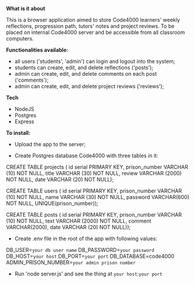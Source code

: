 <b>What is it about</b>

This is a browser application aimed to store Code4000 learners' weekly reflections, progression path, tutors' notes and project reviews. To be placed on internal Code4000 server and be accessible from all classroom computers.

<b>Functionalities available:</b>

- all users ('students', 'admin') can login and logout into the system;
- students can create, edit, and delete reflections ('posts');
- admin can create, edit, and delete comments on each post ('comments');
- admin can create, edit, and delete project reviews ('reviews');

<b>Tech</b>

- NodeJS
- Postgres
- Express

<b>To install:</b>

- Upload the app to the server;

- Create Postgres database Code4000 with three tables in it:

CREATE TABLE projects (
id serial PRIMARY KEY,
prison_number VARCHAR (10) NOT NULL,
title VARCHAR (30) NOT NULL,
review  VARCHAR (2000) NOT NULL,
date  VARCHAR (20) NOT NULL);

CREATE TABLE users (
id serial PRIMARY KEY,
prison_number VARCHAR (10) NOT NULL,
name VARCHAR (30) NOT NULL,
password VARCHAR(600) NOT NULL,
UNIQUE(prison_number));

CREATE TABLE posts (
id serial PRIMARY KEY,
prison_number VARCHAR (10) NOT NULL,
text VARCHAR (2000) NOT NULL,
comment VARCHAR(2000),
date  VARCHAR (20) NOT NULL));

- Create .env file in the root of the app with following values:

DB_USER=`your db user name` 
DB_PASSWORD=`your password`
DB_HOST=`your host`
DB_PORT=`your port`
DB_DATABASE=code4000
ADMIN_PRISON_NUMBER=`your admin prison number`

- Run 'node server.js' and see the thing at `your host`:`your port`


